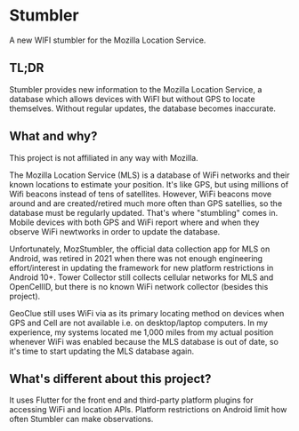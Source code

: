 # Stumbler

A new WIFI stumbler for the Mozilla Location Service.

## TL;DR

Stumbler provides new information to the Mozilla Location Service, a database
which allows devices with WiFI but without GPS to locate themselves. Without
regular updates, the database becomes inaccurate.

## What and why?

This project is not affiliated in any way with Mozilla.

The Mozilla Location Service (MLS) is a database of WiFi networks and their
known locations to estimate your position. It's like GPS, but using millions of
Wifi beacons instead of tens of satellites. However, WiFi beacons move around
and are created/retired much more often than GPS satellies, so the database
must be regularly updated. That's where "stumbling" comes in. Mobile devices
with both GPS and WiFi report where and when they observe WiFi newtworks in
order to update the database.

Unfortunately, MozStumbler, the official data collection app for MLS on
Android, was retired in 2021 when there was not enough engineering
effort/interest in updating the framework for new platform restrictions in
Android 10+. Tower Collector still collects cellular networks for MLS and
OpenCellID, but there is no known WiFi network collector (besides this project).

GeoClue still uses WiFi via as its primary locating method on devices when GPS
and Cell are not available i.e. on desktop/laptop computers. In my experience,
my systems located me 1,000 miles from my actual position whenever WiFi was
enabled because the MLS database is out of date, so it's time to start updating
the MLS database again.

## What's different about this project?

It uses Flutter for the front end and third-party platform plugins for
accessing WiFi and location APIs. Platform restrictions on Android limit
how often Stumbler can make observations.
